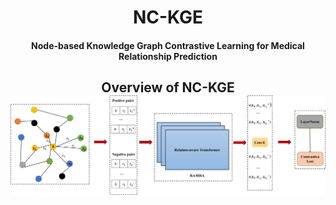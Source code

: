 <h1 align="center">
  NC-KGE
</h1>

<h4 align="center">Node-based Knowledge Graph Contrastive Learning for Medical Relationship Prediction</h4>



<h2 align="center">
  Overview of NC-KGE
  <img align="center"  src="./image/cl.png" alt="...">
</h2>
<!--
# We add some experiments in the appendix of the paper. Details can be found in the

-->


### Dependencies

- Compatible with PyTorch 1.x , Python 3.8, tensorflow can be a cpu or gpu version
- Dependencies can be installed using `requirements.txt`.

### Dataset:

- We use  PharmKG8k-28, DRKG17k-21 and BioKG72k-14 datasets for knowledge graph link prediction. 
- These are included in the `../data` directory. 

### Training model:

- Install all the requirements from `requirements.txt.`
- Commands for reproducing the reported results on link prediction:


```shell

# PharmKG8k-28
CUDA_VISIBLE_DEVICES=0 torchrun --rdzv_backend c10d --rdzv_endpoint localhost:0 --nnodes 1 --nproc_per_node 1 --rdzv_id 1 run_nckge_no_dgi.py  --dataset New_PharmKG8k-28 --loss_function contrastive_loss --score_func conve --temperature 1.0 --stop_num 50 --model_dir ./pharm8k_model_save  --log_dir ./pharm8k_log

# DRKG17k-21
CUDA_VISIBLE_DEVICES=0 torchrun --rdzv_backend c10d --rdzv_endpoint localhost:0 --nnodes 1 --nproc_per_node 1 --rdzv_id 1 run_nckge_no_dgi.py  --dataset DRKG17k-21 --loss_function contrastive_loss --score_func conve --temperature 1.0 --stop_num 50 --model_dir ./drkg17k-21_model_save  --log_dir ./drkg17k-21_log


# BioKG72k-14
CUDA_VISIBLE_DEVICES=0 torchrun --rdzv_backend c10d --rdzv_endpoint localhost:0 --nnodes 1 --nproc_per_node 1 --rdzv_id 1 run_nckge_no_dgi.py  --dataset BioKG72k-14 --loss_function contrastive_loss --score_func conve --temperature 1.0 --stop_num 50 --model_dir ./biokg_model_save  --log_dir ./biokg_log
  
```


### Citation:
